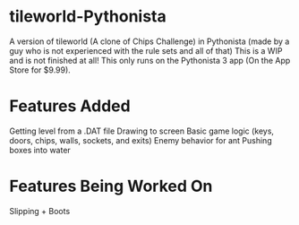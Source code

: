 # tileworld-Pythonista
A version of tileworld (A clone of Chips Challenge) in Pythonista (made by a guy who is not experienced with the rule sets and all of that) This is a WIP and is not finished at all! This only runs on the Pythonista 3 app (On the App Store for $9.99).
# Features Added
Getting level from a .DAT file
Drawing to screen
Basic game logic (keys, doors, chips, walls, sockets, and exits)
Enemy behavior for ant
Pushing boxes into water
# Features Being Worked On
Slipping + Boots
